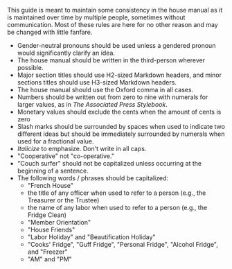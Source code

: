 This guide is meant to maintain some consistency in the house manual as it is maintained over time by multiple people, sometimes without communication. Most of these rules are here for no other reason and may be changed with little fanfare.

- Gender-neutral pronouns should be used unless a gendered pronoun would significantly clarify an idea.  
- The house manual should be written in the third-person wherever possible.  
- Major section titles should use H2-sized Markdown headers, and minor sections titles should use H3-sized Markdown headers.  
- The house manual should use the Oxford comma in all cases.  
- Numbers should be written out from zero to nine with numerals for larger values, as in *The Associated Press Stylebook*.  
- Monetary values should exclude the cents when the amount of cents is zero  
- Slash marks should be surrounded by spaces when used to indicate two different ideas but should be immediately surrounded by numerals when used for a fractional value.
- *Italicize* to emphasize. Don't write in all caps.
- "Cooperative" not "co-operative."
- "Couch surfer" should not be capitalized unless occurring at the beginning of a sentence.
- The following words / phrases should be capitalized:
    - "French House"
    - the title of any officer when used to refer to a person (e.g., the Treasurer or the Trustee)
    - the name of any labor when used to refer to a person (e.g., the Fridge Clean)
    - "Member Orientation"
    - "House Friends"
    - "Labor Holiday" and "Beautification Holiday"
    - "Cooks' Fridge", "Guff Fridge", "Personal Fridge", "Alcohol Fridge", and "Freezer"
    - "AM" and "PM"
